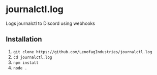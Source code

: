 # journalctl.log
Logs journalctl to Discord using webhooks

## Installation
1. `git clone https://github.com/LenofagIndustries/journalctl.log`
2. `cd journalctl.log`
3. `npm install`
4. `node .`